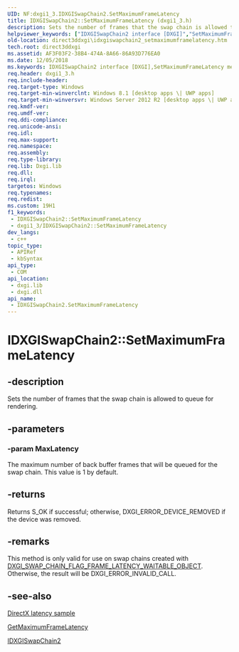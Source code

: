 ```yaml
---
UID: NF:dxgi1_3.IDXGISwapChain2.SetMaximumFrameLatency
title: IDXGISwapChain2::SetMaximumFrameLatency (dxgi1_3.h)
description: Sets the number of frames that the swap chain is allowed to queue for rendering.
helpviewer_keywords: ["IDXGISwapChain2 interface [DXGI]","SetMaximumFrameLatency method","IDXGISwapChain2.SetMaximumFrameLatency","IDXGISwapChain2::SetMaximumFrameLatency","SetMaximumFrameLatency","SetMaximumFrameLatency method [DXGI]","SetMaximumFrameLatency method [DXGI]","IDXGISwapChain2 interface","direct3ddxgi.idxgiswapchain2_setmaximumframelatency","dxgi1_3/IDXGISwapChain2::SetMaximumFrameLatency"]
old-location: direct3ddxgi\idxgiswapchain2_setmaximumframelatency.htm
tech.root: direct3ddxgi
ms.assetid: AF3F03F2-38B4-474A-8A66-86A93D776EA0
ms.date: 12/05/2018
ms.keywords: IDXGISwapChain2 interface [DXGI],SetMaximumFrameLatency method, IDXGISwapChain2.SetMaximumFrameLatency, IDXGISwapChain2::SetMaximumFrameLatency, SetMaximumFrameLatency, SetMaximumFrameLatency method [DXGI], SetMaximumFrameLatency method [DXGI],IDXGISwapChain2 interface, direct3ddxgi.idxgiswapchain2_setmaximumframelatency, dxgi1_3/IDXGISwapChain2::SetMaximumFrameLatency
req.header: dxgi1_3.h
req.include-header: 
req.target-type: Windows
req.target-min-winverclnt: Windows 8.1 [desktop apps \| UWP apps]
req.target-min-winversvr: Windows Server 2012 R2 [desktop apps \| UWP apps]
req.kmdf-ver: 
req.umdf-ver: 
req.ddi-compliance: 
req.unicode-ansi: 
req.idl: 
req.max-support: 
req.namespace: 
req.assembly: 
req.type-library: 
req.lib: Dxgi.lib
req.dll: 
req.irql: 
targetos: Windows
req.typenames: 
req.redist: 
ms.custom: 19H1
f1_keywords:
 - IDXGISwapChain2::SetMaximumFrameLatency
 - dxgi1_3/IDXGISwapChain2::SetMaximumFrameLatency
dev_langs:
 - c++
topic_type:
 - APIRef
 - kbSyntax
api_type:
 - COM
api_location:
 - dxgi.lib
 - dxgi.dll
api_name:
 - IDXGISwapChain2.SetMaximumFrameLatency
---
```


# IDXGISwapChain2::SetMaximumFrameLatency


## -description

Sets the number of frames that the swap chain is allowed to queue for rendering.

## -parameters

### -param MaxLatency

The maximum number of back buffer frames that will be queued for the swap chain. This value is 1 by default.

## -returns

Returns S_OK if successful; otherwise, DXGI_ERROR_DEVICE_REMOVED if the device was removed.

## -remarks

This method is only valid for use on swap chains created with <a href="/windows/desktop/api/dxgi/ne-dxgi-dxgi_swap_chain_flag">DXGI_SWAP_CHAIN_FLAG_FRAME_LATENCY_WAITABLE_OBJECT</a>. Otherwise, the result will be DXGI_ERROR_INVALID_CALL.

## -see-also

<a href="https://github.com/microsoftarchive/msdn-code-gallery-microsoft/tree/master/Official%20Windows%20Platform%20Sample/DirectX%20latency%20sample">DirectX latency sample</a>

<a href="/windows/desktop/api/dxgi1_3/nf-dxgi1_3-idxgiswapchain2-getmaximumframelatency">GetMaximumFrameLatency</a>

<a href="/windows/desktop/api/dxgi1_3/nn-dxgi1_3-idxgiswapchain2">IDXGISwapChain2</a>